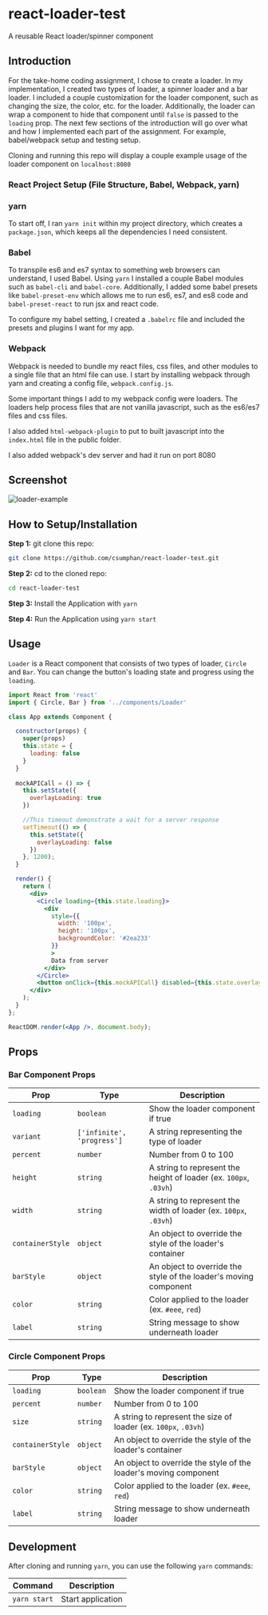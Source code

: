 react-loader-test
===========


A reusable React loader/spinner component

## Introduction
For the take-home coding assignment, I chose to create a loader. In my implementation, I created two types of loader, a spinner loader and a bar loader. I included a couple customization for the loader component, such as changing the size, the color, etc. for the loader. Additionally, the loader can wrap a component to hide that component until `false` is passed to the `loading` prop. The next few sections of the introduction will go over what and how I implemented each part of the assignment. For example, babel/webpack setup and testing setup.

Cloning and running this repo will display a couple example usage of the loader component on `localhost:8080`

### React Project Setup (File Structure, Babel, Webpack, yarn)

### yarn
To start off, I ran `yarn init` within my project directory, which creates a `package.json`, which keeps all the dependencies I need consistent.

### Babel
To transpile es6 and es7 syntax to something web browsers can understand, I used Babel. Using `yarn` I installed a couple Babel modules such as `babel-cli` and `babel-core`. Additionally, I added some babel presets like `babel-preset-env` which allows me to run es6, es7, and es8 code and `babel-preset-react` to run jsx and react code.

To configure my babel setting, I created a `.babelrc` file and included the presets and plugins I want for my app.

### Webpack

Webpack is needed to bundle my react files, css files, and other modules to a single file that an html file can use. I start by installing webpack through yarn and creating a config file, `webpack.config.js`. 

Some important things I add to my webpack config were loaders. The loaders help process files that are not vanilla javascript, such as the es6/es7 files and css files.

I also added `html-webpack-plugin` to put to built javascript into the `index.html` file in the public folder.

I also added webpack's dev server and had it run on port 8080

## Screenshot

![loader-example](https://user-images.githubusercontent.com/19628690/45247869-d19c9e00-b2bf-11e8-9497-f189c98e7b79.gif)

## How to Setup/Installation
**Step 1:** git clone this repo:

```bash
git clone https://github.com/csumphan/react-loader-test.git
```

**Step 2:** cd to the cloned repo:

```bash
cd react-loader-test
```

**Step 3:** Install the Application with `yarn`


**Step 4:** Run the Application using `yarn start`

## Usage

`Loader` is a React component that consists of two types of loader, `Circle` and `Bar`.  You can change the button's loading state and progress using the `loading`.

```jsx
import React from 'react'
import { Circle, Bar } from '../components/Loader'

class App extends Component {

  constructor(props) {
    super(props)
    this.state = {
      loading: false
    }
  }
  
  mockAPICall = () => {
    this.setState({
      overlayLoading: true
    })

    //This timeout demonstrate a wait for a server response
    setTimeout(() => {
      this.setState({
        overlayLoading: false
      })
    }, 1200);
  }

  render() {
    return (
      <div>
        <Circle loading={this.state.loading}>
          <div
            style={{
              width: '100px',
              height: '100px',
              backgroundColor: '#2ea233'
            }}
            >
            Data from server
          </div>
        </Circle>
        <button onClick={this.mockAPICall} disabled={this.state.overlayLoading}>Mock Call to API</button>
      </div>
    );
  }
};

ReactDOM.render(<App />, document.body);
```

## Props

### Bar Component Props
Prop                 | Type      | Description    | 
-------------------- | --------- | -------------- | 
`loading`            | `boolean` | Show the loader component if true                       
`variant`            | `['infinite', 'progress']` | A string representing the type of loader
`percent`           | `number`  | Number from 0 to 100                                        
`height`          | `string`  | A string to represent the height of loader (ex. `100px`, `.03vh`)
`width`          | `string`  | A string to represent the width of loader (ex. `100px`, `.03vh`)  
`containerStyle`         | `object`  | An object to override the style of the loader's container
`barStyle`  | `object`  | An object to override the style of the loader's moving component
`color` | `string`  | Color applied to the loader (ex. `#eee`, `red`)
`label` | `string`  | String message to show underneath loader

### Circle Component Props
Prop                 | Type      | Description    | 
-------------------- | --------- | -------------- | 
`loading`            | `boolean` | Show the loader component if true                       
`percent`           | `number`  | Number from 0 to 100                                        
`size`          | `string`  | A string to represent the size of loader (ex. `100px`, `.03vh`) 
`containerStyle`         | `object`  | An object to override the style of the loader's container
`barStyle`  | `object`  | An object to override the style of the loader's moving component
`color` | `string`  | Color applied to the loader (ex. `#eee`, `red`)
`label` | `string`  | String message to show underneath loader

## Development

After cloning and running `yarn`, you can use the following `yarn` commands:

Command         | Description
--------------- | -----------
`yarn start`    | Start application

